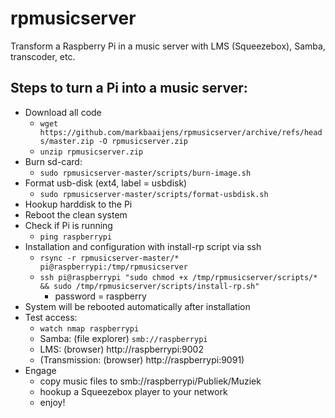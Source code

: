 # rpmusicserver
Transform a Raspberry Pi in a music server with LMS (Squeezebox), Samba, transcoder, etc.

## Steps to turn a Pi into a music server:
* Download all code 
  * `wget https://github.com/markbaaijens/rpmusicserver/archive/refs/heads/master.zip -O rpmusicserver.zip`
  * `unzip rpmusicserver.zip`
* Burn sd-card:
  * `sudo rpmusicserver-master/scripts/burn-image.sh`
* Format usb-disk (ext4, label = usbdisk)
  * `sudo rpmusicserver-master/scripts/format-usbdisk.sh`
* Hookup harddisk to the Pi
* Reboot the clean system
* Check if Pi is running
  * `ping raspberrypi`
* Installation and configuration with install-rp script via ssh
  * `rsync -r rpmusicserver-master/* pi@raspberrypi:/tmp/rpmusicserver`
  * `ssh pi@raspberrypi "sudo chmod +x /tmp/rpmusicserver/scripts/* && sudo /tmp/rpmusicserver/scripts/install-rp.sh"`
	* password = raspberry
* System will be rebooted automatically after installation
* Test access:
  * `watch nmap raspberrypi`
  * Samba: (file explorer) `smb://raspberrypi`
  * LMS: (browser) http://raspberrypi:9002
  * (Transmission: (browser) http://raspberrypi:9091)
* Engage
  * copy music files to smb://raspberrypi/Publiek/Muziek
  * hookup a Squeezebox player to your network
  * enjoy!
